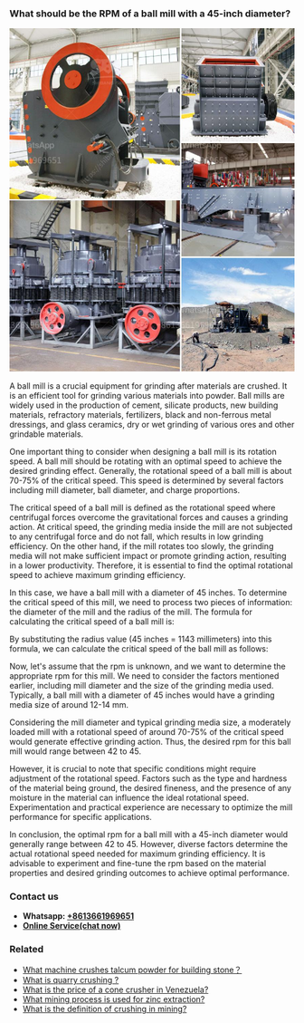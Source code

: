 <h3>What should be the RPM of a ball mill with a 45-inch diameter?</h3><img src='1701744871.jpg' alt=''><p>A ball mill is a crucial equipment for grinding after materials are crushed. It is an efficient tool for grinding various materials into powder. Ball mills are widely used in the production of cement, silicate products, new building materials, refractory materials, fertilizers, black and non-ferrous metal dressings, and glass ceramics, dry or wet grinding of various ores and other grindable materials. </p><p>One important thing to consider when designing a ball mill is its rotation speed. A ball mill should be rotating with an optimal speed to achieve the desired grinding effect. Generally, the rotational speed of a ball mill is about 70-75% of the critical speed. This speed is determined by several factors including mill diameter, ball diameter, and charge proportions. </p><p>The critical speed of a ball mill is defined as the rotational speed where centrifugal forces overcome the gravitational forces and causes a grinding action. At critical speed, the grinding media inside the mill are not subjected to any centrifugal force and do not fall, which results in low grinding efficiency. On the other hand, if the mill rotates too slowly, the grinding media will not make sufficient impact or promote grinding action, resulting in a lower productivity. Therefore, it is essential to find the optimal rotational speed to achieve maximum grinding efficiency.</p><p>In this case, we have a ball mill with a diameter of 45 inches. To determine the critical speed of this mill, we need to process two pieces of information: the diameter of the mill and the radius of the mill. The formula for calculating the critical speed of a ball mill is:</p><p>By substituting the radius value (45 inches = 1143 millimeters) into this formula, we can calculate the critical speed of the ball mill as follows:</p><p>Now, let's assume that the rpm is unknown, and we want to determine the appropriate rpm for this mill. We need to consider the factors mentioned earlier, including mill diameter and the size of the grinding media used. Typically, a ball mill with a diameter of 45 inches would have a grinding media size of around 12-14 mm.</p><p>Considering the mill diameter and typical grinding media size, a moderately loaded mill with a rotational speed of around 70-75% of the critical speed would generate effective grinding action. Thus, the desired rpm for this ball mill would range between 42 to 45.</p><p>However, it is crucial to note that specific conditions might require adjustment of the rotational speed. Factors such as the type and hardness of the material being ground, the desired fineness, and the presence of any moisture in the material can influence the ideal rotational speed. Experimentation and practical experience are necessary to optimize the mill performance for specific applications.</p><p>In conclusion, the optimal rpm for a ball mill with a 45-inch diameter would generally range between 42 to 45. However, diverse factors determine the actual rotational speed needed for maximum grinding efficiency. It is advisable to experiment and fine-tune the rpm based on the material properties and desired grinding outcomes to achieve optimal performance.</p><h3>Contact us</h3><ul><li><strong>Whatsapp:&nbsp;<a href="https://wa.me/8613661969651">+8613661969651</a></strong></li><li><a href="https://swt.shibang-china.com/?git&amp;zhl&amp;What should be the RPM of a ball mill with a 45inch diameter"><strong>Online Service(chat now)</strong></a></li></ul><h3>Related</h3><ul><li><a href='What machine crushes talcum powder for building stone？.md'>What machine crushes talcum powder for building stone？</a></li><li><a href='What is quarry crushing .md'>What is quarry crushing ?</a></li><li><a href='What is the price of a cone crusher in Venezuela.md'>What is the price of a cone crusher in Venezuela?</a></li><li><a href='What mining process is used for zinc extraction.md'>What mining process is used for zinc extraction?</a></li><li><a href='What is the definition of crushing in mining.md'>What is the definition of crushing in mining?</a></li></ul>